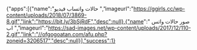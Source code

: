 {"apps":[{"name":"حالات واتساب فيديو ","imageurl":"https://ggirls.cc/wp-content/uploads/2018/07/3869-8.gif","link":"https://bit.ly/3bSjRdF","desc":null},{"name":" صور حالات واتس اب ","imageurl":"https://sad-images.net/wp-content/uploads/2017/12/110-2.gif","link":"//ofgogoatan.com/afu.php?zoneid=3206517","desc":null}],"success":1}
